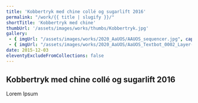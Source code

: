 ```yaml
---
title: 'Kobbertryk med chine collé og sugarlift 2016'
permalink: "/work/{{ title | slugify }}/"
shortTitle: 'Kobbertryk med chine'
thumbUrl: '/assets/images/works/thumbs/Kobbertryk.jpg'
gallery:
 - { imgUrl: "/assets/images/works/2020_AaUOS/AAUOS_sequencer.jpg", caption: "" }
 - { imgUrl: "/assets/images/works/2020_AaUOS/AaUOS_Textbot_0002_Layer-20.jpg", caption: "" }
date: 2015-12-03
eleventyExcludeFromCollections: false
---
```



<div class="Grid Grid--gutters Grid--full large-Grid--fit">
  <div class="Grid-cell">
    <div class='headerGroup'>
      <h2>Kobbertryk med chine collé og sugarlift 2016</h2>
      <p>Lorem Ipsum</p>
    </div>
  </div>
</div>